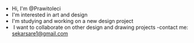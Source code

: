 - Hi, I'm @Prawitoleci
- I'm interested in art and design
- I'm studying and working on a new design project
- ️ I want to collaborate on other design and drawing projects
-contact me: sekarsare1@gmail.com

<!---
Prawitoleci/Prawitoleci is a dedicated repository because `README.md` (this file) appears in your GitHub profile.
You can click the Preview link to see your changes.
--->
